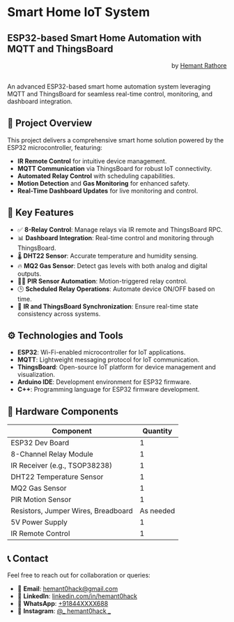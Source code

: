# Smart Home IoT System
## ESP32-based Smart Home Automation with MQTT and ThingsBoard
<div style="text-align: right;">
    by <a href="https://www.linkedin.com/in/hemant0hack" target="_blank">Hemant Rathore</a>
</div>
<br>

An advanced ESP32-based smart home automation system leveraging MQTT and ThingsBoard for seamless real-time control, monitoring, and dashboard integration.

## 🚀 Project Overview

This project delivers a comprehensive smart home solution powered by the ESP32 microcontroller, featuring:
- **IR Remote Control** for intuitive device management.
- **MQTT Communication** via ThingsBoard for robust IoT connectivity.
- **Automated Relay Control** with scheduling capabilities.
- **Motion Detection** and **Gas Monitoring** for enhanced safety.
- **Real-Time Dashboard Updates** for live monitoring and control.

## 🧠 Key Features

- ✅ **8-Relay Control**: Manage relays via IR remote and ThingsBoard RPC.
- 📊 **Dashboard Integration**: Real-time control and monitoring through ThingsBoard.
- 🌡️ **DHT22 Sensor**: Accurate temperature and humidity sensing.
- 🔥 **MQ2 Gas Sensor**: Detect gas levels with both analog and digital outputs.
- 🚶‍♂️ **PIR Sensor Automation**: Motion-triggered relay control.
- 🕒 **Scheduled Relay Operations**: Automate device ON/OFF based on time.
- 🔁 **IR and ThingsBoard Synchronization**: Ensure real-time state consistency across systems.

## ⚙️ Technologies and Tools

- **ESP32**: Wi-Fi-enabled microcontroller for IoT applications.
- **MQTT**: Lightweight messaging protocol for IoT communication.
- **ThingsBoard**: Open-source IoT platform for device management and visualization.
- **Arduino IDE**: Development environment for ESP32 firmware.
- **C++**: Programming language for ESP32 firmware development.

## 🔌 Hardware Components

| Component                  | Quantity |
|----------------------------|----------|
| ESP32 Dev Board            | 1        |
| 8-Channel Relay Module     | 1        |
| IR Receiver (e.g., TSOP38238) | 1     |
| DHT22 Temperature Sensor   | 1        |
| MQ2 Gas Sensor             | 1        |
| PIR Motion Sensor          | 1        |
| Resistors, Jumper Wires, Breadboard | As needed |
| 5V Power Supply            | 1        |
| IR Remote Control          | 1        |

## 📞 Contact

Feel free to reach out for collaboration or queries:

- 📧 **Email**: [hemant0hack@gmail.com](mailto:hemant0hack@gmail.com)
- 💼 **LinkedIn**: [linkedin.com/in/hemant0hack](https://www.linkedin.com/in/hemant0hack)
- 📱 **WhatsApp**: <a href="https://wa.me/918445952688?text=Hi%2C%20I%20am%20interested%20in%20this%20project%20can%20you%20provide%20me%20more%20details." target="_blank">+91844XXXX688</a>
- 📸 **Instagram**: <a href="https://www.instagram.com/_hemant0hack_" target="_blank">@_ hemant0hack _</a>